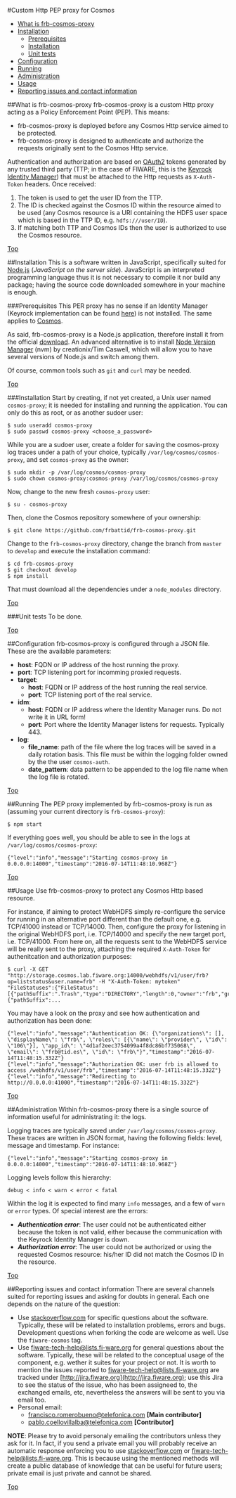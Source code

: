 #<a name="top"></a>Custom Http PEP proxy for Cosmos

* [What is frb-cosmos-proxy](#whatis)
* [Installation](#maininstall)
    * [Prerequisites](#prerequisites)
    * [Installation](#installation)
    * [Unit tests](#unittests)
* [Configuration](#configuration)
* [Running](#running)
* [Administration](#administration)
* [Usage](#usage)
* [Reporting issues and contact information](#contact)

##<a name="whatis"></a>What is frb-cosmos-proxy
frb-cosmos-proxy is a custom Http proxy acting as a Policy Enforcement Point (PEP). This means:

* frb-cosmos-proxy is deployed before any Cosmos Http service aimed to be protected.
* frb-cosmos-proxy is designed to authenticate and authorize the requests originally sent to the Cosmos Http service.

Authentication and authorization are based on [OAuth2](http://oauth.net/2/) tokens generated by any trusted third party (TTP; in the case of FIWARE, this is the [Keyrock Identity Manager](http://catalogue.fiware.org/enablers/identity-management-keyrock)) that must be attached to the Http requests as `X-Auth-Token` headers. Once received:

1. The token is used to get the user ID from the TTP.
2. The ID is checked against the Cosmos ID within the resource aimed to be used (any Cosmos resource is a URI containing the HDFS user space which is based in the TTP ID, e.g. `hdfs:///user/ID`).
3. If matching both TTP and Cosmos IDs then the user is authorized to use the Cosmos resource.

[Top](#top)

##<a name="maininstall"></a>Installation
This is a software written in JavaScript, specifically suited for [Node.js](https://nodejs.org) (<i>JavaScript on the server side</i>). JavaScript is an interpreted programming language thus it is not necessary to compile it nor build any package; having the source code downloaded somewhere in your machine is enough.

###<a name="prerequisites"></a>Prerequisites
This PER proxy has no sense if an Identity Manager (Keyrock implementation can be found [here](http://catalogue.fiware.org/enablers/identity-management-keyrock)) is not installed. The same applies to [Cosmos](http://catalogue.fiware.org/enablers/bigdata-analysis-cosmos).

As said, frb-cosmos-proxy is a Node.js application, therefore install it from the official [download](https://nodejs.org/download/). An advanced alternative is to install [Node Version Manager](https://github.com/creationix/nvm) (nvm) by creationix/Tim Caswell, which will allow you to have several versions of Node.js and switch among them.

Of course, common tools such as `git` and `curl` may be needed.

[Top](#top)

###<a name="installation"></a>Installation
Start by creating, if not yet created, a Unix user named `cosmos-proxy`; it is needed for installing and running the application. You can only do this as root, or as another sudoer user:

    $ sudo useradd cosmos-proxy
    $ sudo passwd cosmos-proxy <choose_a_password>
    
While you are a sudoer user, create a folder for saving the cosmos-proxy log traces under a path of your choice, typically `/var/log/cosmos/cosmos-proxy`, and set `cosmos-proxy` as the owner:

    $ sudo mkdir -p /var/log/cosmos/cosmos-proxy
    $ sudo chown cosmos-proxy:cosmos-proxy /var/log/cosmos/cosmos-proxy

Now, change to the new fresh `cosmos-proxy` user:

    $ su - cosmos-proxy

Then, clone the Cosmos repository somewhere of your ownership:

    $ git clone https://github.com/frbattid/frb-cosmos-proxy.git
    
Change to the `frb-cosmos-proxy` directory, change the branch from `master` to `develop` and execute the installation command:

    $ cd frb-cosmos-proxy
    $ git checkout develop
    $ npm install
    
That must download all the dependencies under a `node_modules` directory.

[Top](#top)

###<a name="unittests"></a>Unit tests
To be done.

[Top](#top)

##<a name="configuration"></a>Configuration
frb-cosmos-proxy is configured through a JSON file. These are the available parameters:

* **host**: FQDN or IP address of the host running the proxy.
* **port**: TCP listening port for incomming proxied requests.
* **target**:
    * **host**: FQDN or IP address of the host running the real service.
    * **port**: TCP listening port of the real service.
* **idm**:
    * **host**: FQDN or IP address where the Identity Manager runs. Do not write it in URL form!
    * **port**: Port where the Identity Manager listens for requests. Typically 443.
* **log**:
    * **file_name**: path of the file where the log traces will be saved in a daily rotation basis. This file must be within the logging folder owned by the the user `cosmos-auth`.
    * **date_pattern**: data pattern to be appended to the log file name when the log file is rotated.

[Top](#top)

##<a name="running"></a>Running
The PEP proxy implemented by frb-cosmos-proxy is run as (assuming your current directory is `frb-cosmos-proxy`):

    $ npm start
    
If everything goes well, you should be able to see in the logs at `/var/log/cosmos/cosmos-proxy`:

    {"level":"info","message":"Starting cosmos-proxy in 0.0.0.0:14000","timestamp":"2016-07-14T11:48:10.968Z"}
    
[Top](#top)

##<a name="usage"></a>Usage
Use frb-cosmos-proxy to protect any Cosmos Http based resource.

For instance, if aiming to protect WebHDFS simply re-configure the service for running in an alternative port different than the default one, e.g. TCP/41000 instead or TCP/14000. Then, configure the proxy for listening in the original WebHDFS port, i.e. TCP/14000 and specify the new target port, i.e. TCP/41000. From here on, all the requests sent to the WebHDFS service will be really sent to the proxy, attaching the required `X-Auth-Token` for authenitcation and authorization purposes:

    $ curl -X GET "http://storage.cosmos.lab.fiware.org:14000/webhdfs/v1/user/frb?op=liststatus&user.name=frb" -H "X-Auth-Token: mytoken"
    "FileStatuses":{"FileStatus":[{"pathSuffix":".Trash","type":"DIRECTORY","length":0,"owner":"frb","group":"frb","permission":"700","accessTime":0,"modificationTime":1468519200094,"blockSize":0,"replication":0},{"pathSuffix":...

You may have a look on the proxy and see how authentication and authorization has been done:

    {"level":"info","message":"Authentication OK: {\"organizations\": [], \"displayName\": \"frb\", \"roles\": [{\"name\": \"provider\", \"id\": \"106\"}], \"app_id\": \"4d1af2eec3754099a4f8dc86bf735068\", \"email\": \"frb@tid.es\", \"id\": \"frb\"}","timestamp":"2016-07-14T11:48:15.332Z"}
    {"level":"info","message":"Authorization OK: user frb is allowed to access /webhdfs/v1/user/frb","timestamp":"2016-07-14T11:48:15.332Z"}
    {"level":"info","message":"Redirecting to http://0.0.0.0:41000","timestamp":"2016-07-14T11:48:15.332Z"} 
 
[Top](#top)

##<a name="administration"></a>Administration
Within frb-cosmos-proxy there is a single source of information useful for administrating it: the logs.

Logging traces are typically saved under `/var/log/cosmos/cosmos-proxy`. These traces are written in JSON format, having the following fields: level, message and timestamp. For instance:

    {"level":"info","message":"Starting cosmos-proxy in 0.0.0.0:14000","timestamp":"2016-07-14T11:48:10.968Z"}

Logging levels follow this hierarchy:

    debug < info < warn < error < fatal
    
Within the log it is expected to find many `info` messages, and a few of `warn` or `error` types. Of special interest are the errors:

* ***Authentication error***: The user could not be authenticated either because the token is not valid, either because the communication with the Keyrock Identity Manager is down.
* ***Authorization error***: The user could not be authorized or using the requested Cosmos resource: his/her ID did not match the Cosmos ID in the resource.

[Top](#top)

##<a name="contact"></a>Reporting issues and contact information
There are several channels suited for reporting issues and asking for doubts in general. Each one depends on the nature of the question:

* Use [stackoverflow.com](http://stackoverflow.com) for specific questions about the software. Typically, these will be related to installation problems, errors and bugs. Development questions when forking the code are welcome as well. Use the `fiware-cosmos` tag.
* Use [fiware-tech-help@lists.fi-ware.org](mailto:fiware-tech-help@lists.fi-ware.org) for general questions about the software. Typically, these will be related to the conceptual usage of the component, e.g. wether it suites for your project or not. It is worth to mention the issues reported to [fiware-tech-help@lists.fi-ware.org](mailto:fiware-tech-help@lists.fi-ware.org) are tracked under [http://jira.fiware.org](http://jira.fiware.org); use this Jira to see the status of the issue, who has been assigneed to, the exchanged emails, etc, nevertheless the answers will be sent to you via email too.
* Personal email:
    * [francisco.romerobueno@telefonica.com](mailto:francisco.romerobueno@telefonica.com) **[Main contributor]**
    * [pablo.coellovillalba@telefonica.com](mailto:pablo.coellovillalba@telefonica.com) **[Contributor]**

**NOTE**: Please try to avoid personaly emailing the contributors unless they ask for it. In fact, if you send a private email you will probably receive an automatic response enforcing you to use [stackoverflow.com](stackoverflow.com) or [fiware-tech-help@lists.fi-ware.org](mailto:fiware-tech-help@lists.fi-ware.org). This is because using the mentioned methods will create a public database of knowledge that can be useful for future users; private email is just private and cannot be shared.

[Top](#top)
